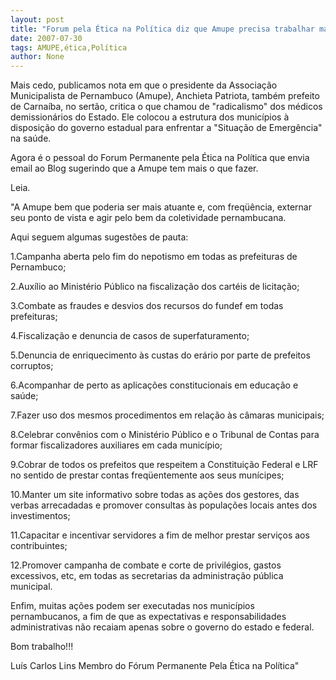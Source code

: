```yaml
---
layout: post
title: "Forum pela Ética na Política diz que Amupe precisa trabalhar mais em favor da coletividade"
date: 2007-07-30
tags: AMUPE,ética,Política
author: None
---
```

Mais cedo, publicamos nota em que o presidente da Associa&ccedil;&atilde;o Municipalista de Pernambuco (Amupe), Anchieta Patriota, tamb&eacute;m prefeito de Carna&iacute;ba, no sert&atilde;o, critica o que chamou de &quot;radicalismo&quot; dos m&eacute;dicos demission&aacute;rios do Estado. Ele colocou a estrutura dos munic&iacute;pios &agrave; disposi&ccedil;&atilde;o do governo estadual para enfrentar a &quot;Situa&ccedil;&atilde;o de Emerg&ecirc;ncia&quot; na sa&uacute;de. 

Agora &eacute;&nbsp;o pessoal do Forum Permanente pela &Eacute;tica na Pol&iacute;tica que envia email ao Blog sugerindo que a Amupe tem mais o que fazer. 

Leia. 

&quot;A Amupe bem que poderia ser mais atuante e, com freq&uuml;&ecirc;ncia, externar seu ponto de vista e agir pelo bem da coletividade pernambucana. 

Aqui seguem algumas sugest&otilde;es de pauta: 

1.Campanha aberta pelo fim do nepotismo em todas as prefeituras de Pernambuco; 

2.Aux&iacute;lio ao Minist&eacute;rio P&uacute;blico na fiscaliza&ccedil;&atilde;o dos cart&eacute;is de licita&ccedil;&atilde;o; 

3.Combate as fraudes e desvios dos recursos do fundef em todas prefeituras; 

4.Fiscaliza&ccedil;&atilde;o e denuncia de casos de superfaturamento; 

5.Denuncia de enriquecimento &agrave;s custas do er&aacute;rio por parte de prefeitos corruptos; 

6.Acompanhar de perto as aplica&ccedil;&otilde;es constitucionais em educa&ccedil;&atilde;o e sa&uacute;de; 

7.Fazer uso dos mesmos procedimentos em rela&ccedil;&atilde;o &agrave;s c&acirc;maras municipais; 

8.Celebrar conv&ecirc;nios com o Minist&eacute;rio P&uacute;blico e o Tribunal de Contas para formar 
fiscalizadores auxiliares em cada munic&iacute;pio; 

9.Cobrar de todos os prefeitos que respeitem a Constitui&ccedil;&atilde;o Federal e LRF no sentido de prestar contas freq&uuml;entemente aos seus mun&iacute;cipes; 

10.Manter um site informativo sobre todas as a&ccedil;&otilde;es dos gestores, das verbas 
arrecadadas e promover consultas &agrave;s popula&ccedil;&otilde;es locais antes dos investimentos; 

11.Capacitar e incentivar servidores a fim de melhor prestar servi&ccedil;os aos 
contribuintes; 

12.Promover campanha de combate e corte de privil&eacute;gios, gastos excessivos, etc, em todas as secretarias da administra&ccedil;&atilde;o p&uacute;blica municipal. 

Enfim, muitas a&ccedil;&otilde;es podem ser executadas nos munic&iacute;pios pernambucanos, a fim de que as expectativas e responsabilidades administrativas n&atilde;o recaiam apenas sobre o governo do estado e federal. 

Bom trabalho!!! 


Lu&iacute;s Carlos Lins 
Membro do F&oacute;rum Permanente Pela &Eacute;tica na Pol&iacute;tica&quot; 